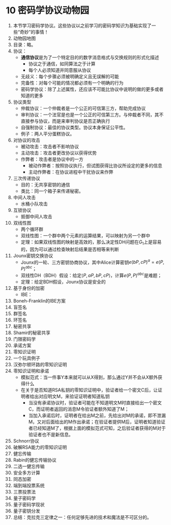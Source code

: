 # 10 密码学协议动物园

1. 本节学习密码学协议。这些协议以之前学习的密码学知识为基础实现了一些“奇妙”的事情！
2. 动物园地图
3. 目录：略。
4. 协议：
   - **通信协议**是为了一个特定目的的数字消息格式与交换规则的形式化描述
     - 协议之于通信，如同算法之于计算
     - 每个人必须知道并同意服从协议
   - 无歧义：每个步骤必须被明确定义且无误解的可能
   - 完备性：对每个可能的情况都必须有一个明确的行为
   - 密码学协议：除了上述属性，还应该不可能比协议中说明的做的更多或者知道的更多
5. 协议类型
   - 仲裁协议：一个仲裁者是一个公正的可信第三方，帮助完成协议
   - 审判协议：一个法官是也是一个公正的可信第三方。与仲裁者不同，其不直接参与协议，而是来审判协议是否正确执行
   - 自强制协议：最佳的协议类型。协议本身保证公平性。
   - 例子：两人平分蛋糕协议。
6. 对协议的攻击
   - 被动攻击：攻击者不影响协议
   - 主动攻击：攻击者更改协议以获得优势
   - 作弊者：攻击者是协议中的一方
     - 被动作弊者：按照协议执行，但试图获得比协议所设定的更多的信息
     - 主动作弊者：在协议进程中干扰协议来作弊
7. 三次传递协议
   - 目的：无共享密钥的通信
   - 类比：同一个箱子来传递秘密。
9. 中间人攻击
   - 水桶小队攻击
10. 互锁协议
    - 抵御中间人攻击
11. 双线性图
    - 两个循环群
    - 双线性图：一个群中两个元素的运算结果，可以映射为另一个群中
    - 定理：如果双线性图的映射是高效的，那么决定性DH问题在$G_1$上是容易的，因为可以通过检查映射后结果是否相等来判断
12. Jounx密钥交换协议
    - Jounx的一轮、三方密钥协商协议，其中Alice计算密钥$e(bP, cP)^a = e(P, P)^{abc}$；
    - 双线性DH（BDH）假设：给定$\left<P, aP, bP, cP \right>$，计算$e(P, P)^{abc}$是难题；
    - 定理：给定BDH假设，Jounx协议是安全的
15. 基于身份的加密
    - IBE：
16. Boneh-Franklin的IBE方案
17. 盲签名
18. 群签名
19. 环签名
20. 秘密共享
21. Shamir的秘密共享
22. 门限密码学
23. 承诺方案
24. 零知识证明
25. 一个玩具例子
26. 汉弥尔顿环路的零知识证明
24. 零知识证明和承诺
    - 模拟范式：当一件事Y本来就可以从X得到，那么通过Y并不会从X额外获得什么
    - 在关于是否知道RSA私钥的零知识证明中，验证者给一个密文C后，让证明者给出对应明文M，来验证证明者知道私钥
      - 当没有承诺协议时，验证者可能在不知道明文M时直接给出一个密文C，而证明者返回的消息M令验证者额外知道了M；
      - 当加入承诺后时，证明者在给出M之前，先给出对M的承诺，即不泄漏M，又对后面给出的M作出承诺；在验证者提供M后，证明者知道验证者已经知道M了，根据上面的模拟范式可知，之后验证者获得的M对于验证者也不是新信息。
25. Schnorr协议
26. 破解RSA能力的零知识证明
27. 健忘传输
28. Rabin的健忘传输协议
29. 二选一健忘传输
30. 安全多方计算
31. 同态加密
32. 端到端投票系统
33. 三票投票法
34. 量子密码学
35. 量子密码学现状
36. 量子密钥分发
37. 总结：克拉克三定律之一：任何足够先进的技术和魔法是不可区分的。



